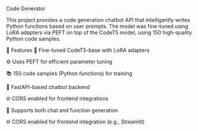Code Generator

This project provides a code generation chatbot API that intelligently writes Python functions based on user prompts. The model was fine-tuned using LoRA adapters via PEFT on top of the CodeT5 model, using 150 high-quality Python code samples.

 
📌 Features
🧠 Fine-tuned CodeT5-base with LoRA adapters

⚙️ Uses PEFT for efficient parameter tuning

📚 150 code samples (Python functions) for training

💬 FastAPI-based chatbot backend

🌐 CORS enabled for frontend integrations

🧪 Supports both chat and function generation

🌐 CORS enabled for frontend integration (e.g., Streamlit)  

